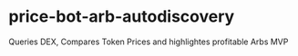 # price-bot-arb-autodiscovery
Queries DEX, Compares Token Prices and highlightes profitable Arbs MVP
